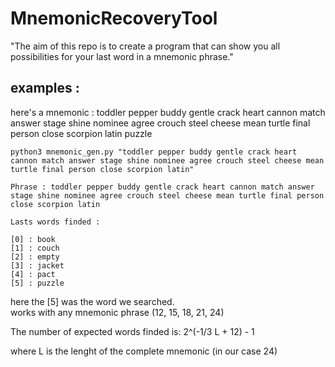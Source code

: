 # MnemonicRecoveryTool

"The aim of this repo is to create a program that can show you all possibilities for your last word in a mnemonic phrase."

## examples :

here's a mnemonic : toddler pepper buddy gentle crack heart cannon match answer stage shine nominee agree crouch steel cheese mean turtle final person close scorpion latin puzzle

```
python3 mnemonic_gen.py "toddler pepper buddy gentle crack heart cannon match answer stage shine nominee agree crouch steel cheese mean turtle final person close scorpion latin"

Phrase : toddler pepper buddy gentle crack heart cannon match answer stage shine nominee agree crouch steel cheese mean turtle final person close scorpion latin

Lasts words finded :

[0] : book
[1] : couch
[2] : empty
[3] : jacket
[4] : pact
[5] : puzzle
```

here the [5] was the word we searched. <br>
works with any mnemonic phrase (12, 15, 18, 21, 24) <br>


The number of expected words finded is: 2^(-1/3 L + 12) - 1 <br>

where L is the lenght of the complete mnemonic (in our case 24) <br>

